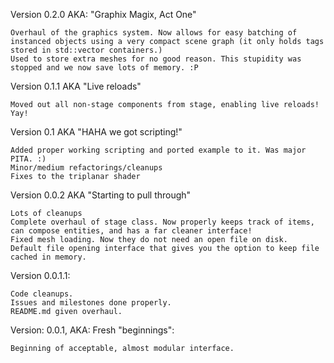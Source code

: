 Version 0.2.0 AKA: "Graphix Magix, Act One"
```
Overhaul of the graphics system. Now allows for easy batching of instanced objects using a very compact scene graph (it only holds tags stored in std::vector containers.)
Used to store extra meshes for no good reason. This stupidity was stopped and we now save lots of memory. :P

```

Version 0.1.1 AKA "Live reloads"
```
Moved out all non-stage components from stage, enabling live reloads! Yay!
```

Version 0.1 AKA "HAHA we got scripting!"
```
Added proper working scripting and ported example to it. Was major PITA. :)
Minor/medium refactorings/cleanups
Fixes to the triplanar shader
```

Version 0.0.2 AKA "Starting to pull through"
```
Lots of cleanups
Complete overhaul of stage class. Now properly keeps track of items, can compose entities, and has a far cleaner interface!
Fixed mesh loading. Now they do not need an open file on disk.
Default file opening interface that gives you the option to keep file cached in memory.
```

Version 0.0.1.1:
```
Code cleanups.
Issues and milestones done properly.
README.md given overhaul.
```

Version: 0.0.1, AKA: Fresh "beginnings":

```
Beginning of acceptable, almost modular interface.
```
